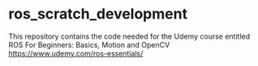 # ros_scratch_development
This repository contains the code needed for the Udemy course entitled
ROS For Beginners: Basics, Motion and OpenCV
https://www.udemy.com/ros-essentials/
